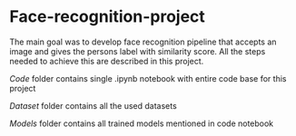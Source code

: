 # Face-recognition-project

The main goal was to develop face recognition pipeline that accepts an image and gives the persons label with similarity score. All the steps needed to achieve this are described in this project.

*Code* folder contains single .ipynb notebook with entire code base for this project

*Dataset* folder contains all the used datasets

*Models* folder contains all trained models mentioned in code notebook
